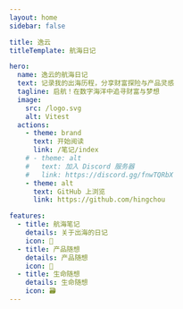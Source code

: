 ```yaml
---
layout: home
sidebar: false

title: 逸云
titleTemplate: 航海日记

hero:
  name: 逸云的航海日记
  text: 记录我的出海历程，分享财富探险与产品灵感
  tagline: 启航！在数字海洋中追寻财富与梦想
  image:
    src: /logo.svg
    alt: Vitest
  actions:
    - theme: brand
      text: 开始阅读
      link: /笔记/index
    # - theme: alt
    #   text: 加入 Discord 服务器
    #   link: https://discord.gg/fnwTQRbX
    - theme: alt
      text: GitHub 上浏览
      link: https://github.com/hingchou

features:
  - title: 航海笔记
    details: 关于出海的日记
    icon: 📃
  - title: 产品随想
    details: 产品随想
    icon: 🚀
  - title: 生命随想
    details: 生命随想
    icon: 🗃
---
```


<HomePage />
